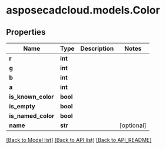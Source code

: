 # asposecadcloud.models.Color

## Properties
Name | Type | Description | Notes
------------ | ------------- | ------------- | -------------
**r** | **int** |  | 
**g** | **int** |  | 
**b** | **int** |  | 
**a** | **int** |  | 
**is_known_color** | **bool** |  | 
**is_empty** | **bool** |  | 
**is_named_color** | **bool** |  | 
**name** | **str** |  | [optional] 

[[Back to Model list]](API_README.md#documentation-for-models) [[Back to API list]](API_README.md#documentation-for-api-endpoints) [[Back to API_README]](API_README.md)


